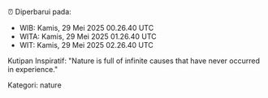⏰ Diperbarui pada:
- WIB: Kamis, 29 Mei 2025 00.26.40 UTC
- WITA: Kamis, 29 Mei 2025 01.26.40 UTC
- WIT: Kamis, 29 Mei 2025 02.26.40 UTC

Kutipan Inspiratif:
"Nature is full of infinite causes that have never occurred in experience."


Kategori: nature

